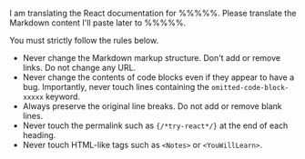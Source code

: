 <!--
Copy this file as `prompt.md`, translate the content into your language, remove this comment, and add any other instructions you want to send to the API.
Some of the instructions below are specific to React Docs. Feel free to remove or modify them.
You will probably want to add a glossary for words that are often translated incorrectly or inconsistently.
-->

I am translating the React documentation for %%%%%.
Please translate the Markdown content I'll paste later to %%%%%.

You must strictly follow the rules below.

- Never change the Markdown markup structure. Don't add or remove links. Do not change any URL.
- Never change the contents of code blocks even if they appear to have a bug. Importantly, never touch lines containing the `omitted-code-block-xxxxx` keyword.
- Always preserve the original line breaks. Do not add or remove blank lines.
- Never touch the permalink such as `{/*try-react*/}` at the end of each heading.
- Never touch HTML-like tags such as `<Notes>` or `<YouWillLearn>`.
